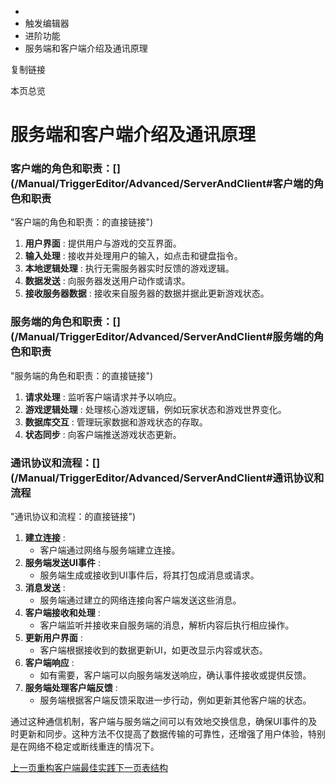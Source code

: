   * [](/)
  * 触发编辑器
  * 进阶功能
  * 服务端和客户端介绍及通讯原理

复制链接

本页总览

# 服务端和客户端介绍及通讯原理

### 客户端的角色和职责：[​](/Manual/TriggerEditor/Advanced/ServerAndClient#客户端的角色和职责
"客户端的角色和职责：的直接链接")

  1. **用户界面** : 提供用户与游戏的交互界面。
  2. **输入处理** : 接收并处理用户的输入，如点击和键盘指令。
  3. **本地逻辑处理** : 执行无需服务器实时反馈的游戏逻辑。
  4. **数据发送** : 向服务器发送用户动作或请求。
  5. **接收服务器数据** : 接收来自服务器的数据并据此更新游戏状态。

### 服务端的角色和职责：[​](/Manual/TriggerEditor/Advanced/ServerAndClient#服务端的角色和职责
"服务端的角色和职责：的直接链接")

  1. **请求处理** : 监听客户端请求并予以响应。
  2. **游戏逻辑处理** : 处理核心游戏逻辑，例如玩家状态和游戏世界变化。
  3. **数据库交互** : 管理玩家数据和游戏状态的存取。
  4. **状态同步** : 向客户端推送游戏状态更新。

### 通讯协议和流程：[​](/Manual/TriggerEditor/Advanced/ServerAndClient#通讯协议和流程
"通讯协议和流程：的直接链接")

  1. **建立连接** :
     * 客户端通过网络与服务端建立连接。
  2. **服务端发送UI事件** :
     * 服务端生成或接收到UI事件后，将其打包成消息或请求。
  3. **消息发送** :
     * 服务端通过建立的网络连接向客户端发送这些消息。
  4. **客户端接收和处理** :
     * 客户端监听并接收来自服务端的消息，解析内容后执行相应操作。
  5. **更新用户界面** :
     * 客户端根据接收到的数据更新UI，如更改显示内容或状态。
  6. **客户端响应** :
     * 如有需要，客户端可以向服务端发送响应，确认事件接收或提供反馈。
  7. **服务端处理客户端反馈** :
     * 服务端根据客户端反馈采取进一步行动，例如更新其他客户端的状态。

通过这种通信机制，客户端与服务端之间可以有效地交换信息，确保UI事件的及时更新和同步。这种方法不仅提高了数据传输的可靠性，还增强了用户体验，特别是在网络不稳定或断线重连的情况下。

[上一页重构客户端最佳实践](/Manual/TriggerEditor/Advanced/RefactorClient)[下一页表结构](/Manual/TriggerEditor/Advanced/Table)


